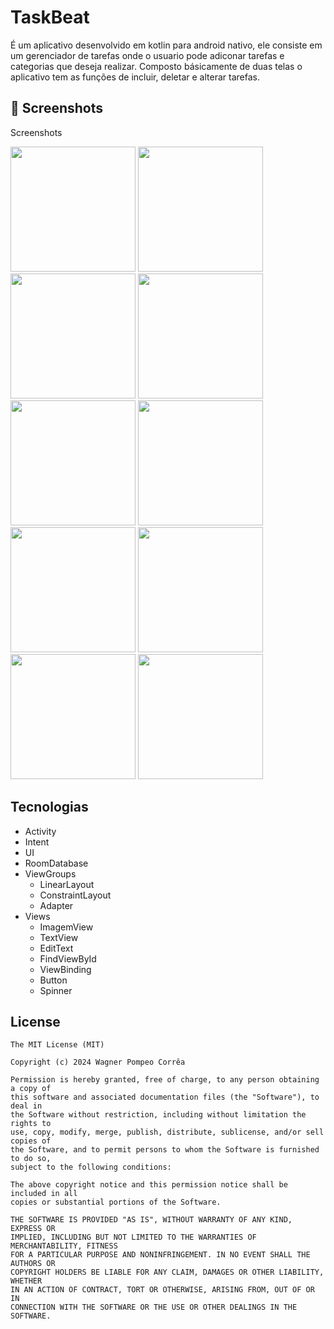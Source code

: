 # TaskBeat
É um aplicativo desenvolvido em kotlin para android nativo, ele consiste em um gerenciador de tarefas onde o usuario pode adiconar tarefas e categorias que deseja realizar. Composto básicamente de duas telas o aplicativo tem as funções de incluir, deletar e alterar tarefas.


## :camera_flash: Screenshots
<!-- You can add more screenshots here if you like -->
Screenshots

<img src="https://github.com/user-attachments/assets/73764ddd-59af-4e7f-9bfa-840c227212b6" width=200/>
<img src="https://github.com/user-attachments/assets/5e278c75-9d8a-4458-9c45-4f6d8a0a09a3" width=200/>
<img src="https://github.com/user-attachments/assets/cb09b383-db73-4abc-b6cf-0c3bf54e9e3f" width=200/>
<img src="https://github.com/user-attachments/assets/879f098d-0fa1-487d-9694-3efcac9c52e5" width=200/>
<img src="https://github.com/user-attachments/assets/087051db-013f-41cd-b518-35f63c135c16" width=200/>
<img src="https://github.com/user-attachments/assets/3568a7e2-d7db-4096-bee2-49ee131a5a2e" width=200/>
<img src="https://github.com/user-attachments/assets/065909f6-e145-4f90-80d9-5490fc4572ef" width=200/>
<img src="https://github.com/user-attachments/assets/c5c7975f-e76b-4308-a935-baf57edd60c5" width=200/>
<img src="https://github.com/user-attachments/assets/cc69669a-29df-484f-b4d4-5a52b60af761" width=200/>
<img src="https://github.com/user-attachments/assets/ab984a67-da96-4503-b52d-1b6e1450a8b2" width=200/>



## Tecnologias
- Activity
- Intent
- UI
- RoomDatabase
- ViewGroups
  - LinearLayout
  - ConstraintLayout
  - Adapter  
- Views
  - ImagemView
  - TextView
  - EditText
  - FindViewById
  - ViewBinding
  - Button
  - Spinner

## License
```
The MIT License (MIT)

Copyright (c) 2024 Wagner Pompeo Corrêa

Permission is hereby granted, free of charge, to any person obtaining a copy of
this software and associated documentation files (the "Software"), to deal in
the Software without restriction, including without limitation the rights to
use, copy, modify, merge, publish, distribute, sublicense, and/or sell copies of
the Software, and to permit persons to whom the Software is furnished to do so,
subject to the following conditions:

The above copyright notice and this permission notice shall be included in all
copies or substantial portions of the Software.

THE SOFTWARE IS PROVIDED "AS IS", WITHOUT WARRANTY OF ANY KIND, EXPRESS OR
IMPLIED, INCLUDING BUT NOT LIMITED TO THE WARRANTIES OF MERCHANTABILITY, FITNESS
FOR A PARTICULAR PURPOSE AND NONINFRINGEMENT. IN NO EVENT SHALL THE AUTHORS OR
COPYRIGHT HOLDERS BE LIABLE FOR ANY CLAIM, DAMAGES OR OTHER LIABILITY, WHETHER
IN AN ACTION OF CONTRACT, TORT OR OTHERWISE, ARISING FROM, OUT OF OR IN
CONNECTION WITH THE SOFTWARE OR THE USE OR OTHER DEALINGS IN THE SOFTWARE.
```

